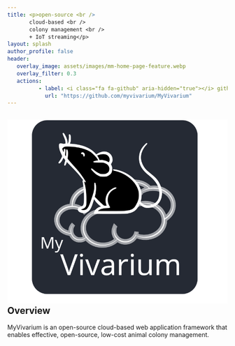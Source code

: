 ```yaml
---
title: <p>open-source <br />
       cloud-based <br />
       colony management <br />
       + IoT streaming</p>
layout: splash
author_profile: false
header:
   overlay_image: assets/images/mm-home-page-feature.webp
   overlay_filter: 0.3
   actions:
          - label: <i class="fa fa-github" aria-hidden="true"></i> github
            url: "https://github.com/myvivarium/MyVivarium"
---
```

<section id="reactive">
  <div class="splash-header">
    <div class="splash-image">
      <div style="float: left; margin-right 1em;">
        <img src="/assets/images/Picture45.svg" />
      </div>
    </div>
    <div class="splash-block">
      <h2>Overview</h2>
      <p>MyVivarium is an open-source cloud-based web application framework that enables effective, open-source, low-cost animal colony management.</p>
    </div>
  </div>
</section>